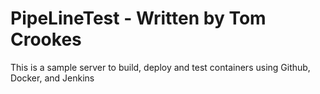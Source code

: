 # PipeLineTest - Written by Tom Crookes

This is a sample server to build, deploy and test containers using Github, Docker, and Jenkins